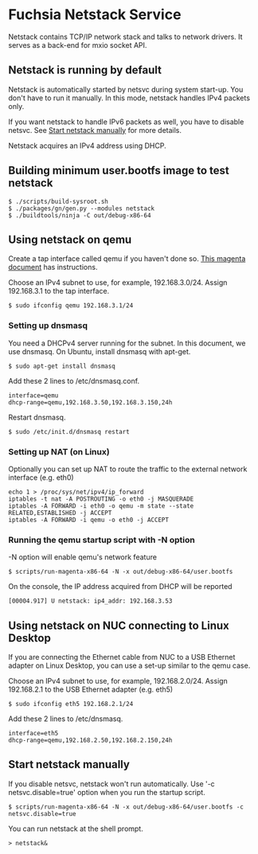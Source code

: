 # Fuchsia Netstack Service

Netstack contains TCP/IP network stack and talks to network drivers.
It serves as a back-end for mxio socket API.

## Netstack is running by default

Netstack is automatically started by netsvc during system start-up.
You don't have to run it manually.
In this mode, netstack handles IPv4 packets only.

If you want netstack to handle IPv6 packets as well, you have to disable netsvc.
See [Start netstack manually](#Start-netstack-manually) for more details.

Netstack acquires an IPv4 address using DHCP.

## Building minimum user.bootfs image to test netstack

```
$ ./scripts/build-sysroot.sh
$ ./packages/gn/gen.py --modules netstack
$ ./buildtools/ninja -C out/debug-x86-64
```

## Using netstack on qemu

Create a tap interface called qemu if you haven't done so.
[This magenta document](https://fuchsia.googlesource.com/magenta/+/master/docs/qemu.md#Enabling-Networking-under-Qemu-x86_64-only) has instructions.

Choose an IPv4 subnet to use, for example, 192.168.3.0/24.
Assign 192.168.3.1 to the tap interface.

```
$ sudo ifconfig qemu 192.168.3.1/24
```

### Setting up dnsmasq

You need a DHCPv4 server running for the subnet.
In this document, we use dnsmasq.
On Ubuntu, install dnsmasq with apt-get.

```
$ sudo apt-get install dnsmasq
```
Add these 2 lines to /etc/dnsmasq.conf.

```
interface=qemu
dhcp-range=qemu,192.168.3.50,192.168.3.150,24h
```

Restart dnsmasq.

```
$ sudo /etc/init.d/dnsmasq restart
```

### Setting up NAT (on Linux)

Optionally you can set up NAT to route the traffic to the external network
interface (e.g. eth0)

```
echo 1 > /proc/sys/net/ipv4/ip_forward
iptables -t nat -A POSTROUTING -o eth0 -j MASQUERADE
iptables -A FORWARD -i eth0 -o qemu -m state --state RELATED,ESTABLISHED -j ACCEPT
iptables -A FORWARD -i qemu -o eth0 -j ACCEPT
```

### Running the qemu startup script with -N option

-N option will enable qemu's network feature

```
$ scripts/run-magenta-x86-64 -N -x out/debug-x86-64/user.bootfs
```

On the console, the IP address acquired from DHCP will be reported

```
[00004.917] U netstack: ip4_addr: 192.168.3.53
```

## Using netstack on NUC connecting to Linux Desktop

If you are connecting the Ethernet cable from NUC to a USB Ethernet adapter
on Linux Desktop, you can use a set-up similar to the qemu case.

Choose an IPv4 subnet to use, for example, 192.168.2.0/24.
Assign 192.168.2.1 to the USB Ethernet adapter (e.g. eth5)

```
$ sudo ifconfig eth5 192.168.2.1/24
```

Add these 2 lines to /etc/dnsmasq.

```
interface=eth5
dhcp-range=qemu,192.168.2.50,192.168.2.150,24h
```

## Start netstack manually

If you disable netsvc, netstack won't run automatically.
Use '-c netsvc.disable=true' option when you run the startup script.

```
$ scripts/run-magenta-x86-64 -N -x out/debug-x86-64/user.bootfs -c netsvc.disable=true
```

You can run netstack at the shell prompt.

```
> netstack&
```
